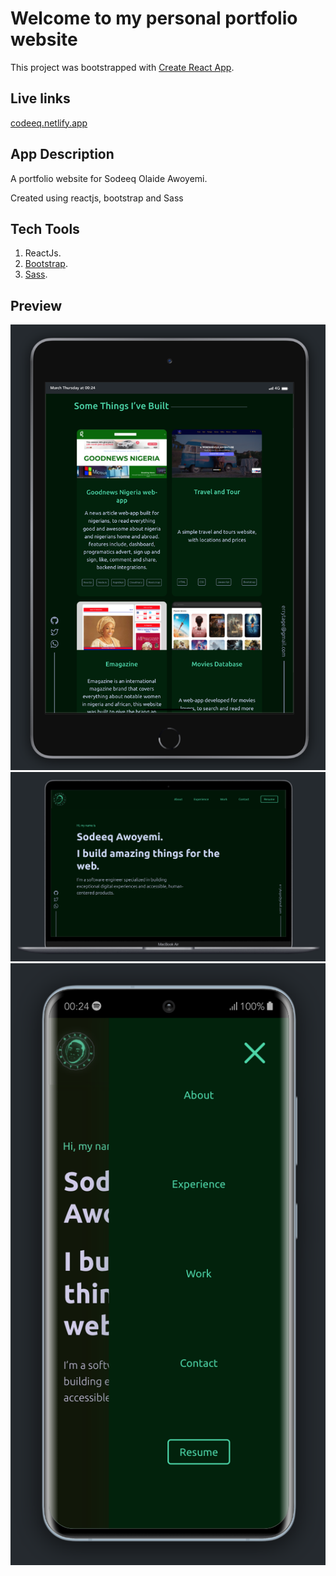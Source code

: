 # Welcome to my personal portfolio website

This project was bootstrapped with [Create React App](https://github.com/facebook/create-react-app).

## Live links

[codeeq.netlify.app](https://codeeq.netlify.app/)

## App Description

A portfolio website for Sodeeq Olaide Awoyemi.

Created using reactjs, bootstrap and Sass

## Tech Tools

1. ReactJs.
2. [Bootstrap](https://getbootstrap.com).
3. [Sass](https://sass-lang.com/).

## Preview

![codeeq](Screenshot-1.png)
![codeeq](Screenshot-2.png)
![codeeq](Screenshot-3.png)
